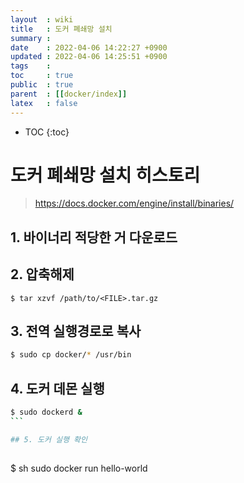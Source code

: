 ```yaml
---
layout  : wiki
title   : 도커 폐쇄망 설치
summary : 
date    : 2022-04-06 14:22:27 +0900
updated : 2022-04-06 14:25:51 +0900
tags    : 
toc     : true
public  : true
parent  : [[docker/index]]
latex   : false
---
```

* TOC
{:toc}

# 도커 폐쇄망 설치 히스토리

> https://docs.docker.com/engine/install/binaries/

## 1. 바이너리 적당한 거 다운로드

## 2. 압축해제
 
```sh 
$ tar xzvf /path/to/<FILE>.tar.gz
```

## 3. 전역 실행경로로 복사 
 
```sh
$ sudo cp docker/* /usr/bin
```

## 4. 도커 데몬 실행 
 
```sh
$ sudo dockerd & 
``` 

## 5. 도커 실행 확인 
 
```
$ sh sudo docker run hello-world
```

